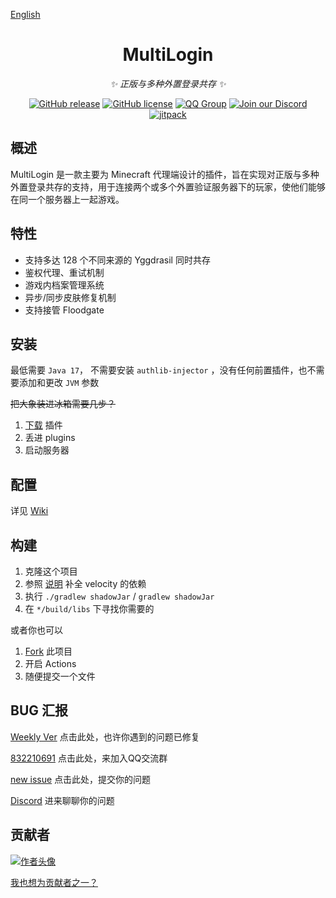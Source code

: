 [English](https://github.com/CaaMoe/MultiLogin/blob/v6/README.en.md)
<div align="center">

# MultiLogin

_✨ 正版与多种外置登录共存 ✨_

[![GitHub release](https://img.shields.io/github/release/CaaMoe/MultiLogin.svg)](https://github.com/CaaMoe/MultiLogin/releases/)
[![GitHub license](https://img.shields.io/github/license/CaaMoe/MultiLogin?style=flat-square)](https://github.com/CaaMoe/MultiLogin/blob/master/LICENSE)
[![QQ Group](https://img.shields.io/badge/QQ%20group-832210691-yellow?style=flat-square)](https://jq.qq.com/?_wv=1027&k=WrOTGIC7)
[![Join our Discord](https://img.shields.io/discord/1225725211727499347.svg?logo=discord&label=)](https://discord.gg/HJXHCZRS)
[![jitpack](https://jitpack.io/v/moe.caa/MultiLogin.svg)](https://jitpack.io/#moe.caa/MultiLogin)

</div>

## 概述

MultiLogin 是一款主要为 Minecraft 代理端设计的插件，旨在实现对正版与多种外置登录共存的支持，用于连接两个或多个外置验证服务器下的玩家，使他们能够在同一个服务器上一起游戏。

## 特性

* 支持多达 128 个不同来源的 Yggdrasil 同时共存
* 鉴权代理、重试机制
* 游戏内档案管理系统
* 异步/同步皮肤修复机制
* 支持接管 Floodgate

## 安装

最低需要 `Java 17`， 不需要安装 `authlib-injector` ，没有任何前置插件，也不需要添加和更改 `JVM` 参数

~~把大象装进冰箱需要几步？~~

1. [下载](https://github.com/CaaMoe/MultiLogin/releases/latest) 插件
2. 丢进 plugins
3. 启动服务器

## 配置

详见 [Wiki](https://github.com/CaaMoe/MultiLogin/wiki)

## 构建

1. 克隆这个项目
2. 参照 [说明](https://github.com/CaaMoe/MultiLogin/blob/v6/velocity/libraries/README.md) 补全 velocity 的依赖
3. 执行 `./gradlew shadowJar` / `gradlew shadowJar`
4. 在 `*/build/libs` 下寻找你需要的

或者你也可以

1. [Fork](https://github.com/CaaMoe/MultiLogin/fork) 此项目
2. 开启 Actions
3. 随便提交一个文件

## BUG 汇报

[Weekly Ver](https://github.com/CaaMoe/MultiLogin/releases/tag/weekly) 点击此处，也许你遇到的问题已修复

[832210691](https://jq.qq.com/?_wv=1027&k=WrOTGIC7) 点击此处，来加入QQ交流群

[new issue](https://github.com/CaaMoe/MultiLogin/issues/new) 点击此处，提交你的问题

[Discord](https://discord.gg/HJXHCZRS) 进来聊聊你的问题
## 贡献者

<a href="https://github.com/CaaMoe/MultiLogin/graphs/contributors">
  <img src="https://contrib.rocks/image?repo=CaaMoe/MultiLogin"  alt="作者头像"/>
</a>

[我也想为贡献者之一？](https://github.com/CaaMoe/MultiLogin/pulls)

